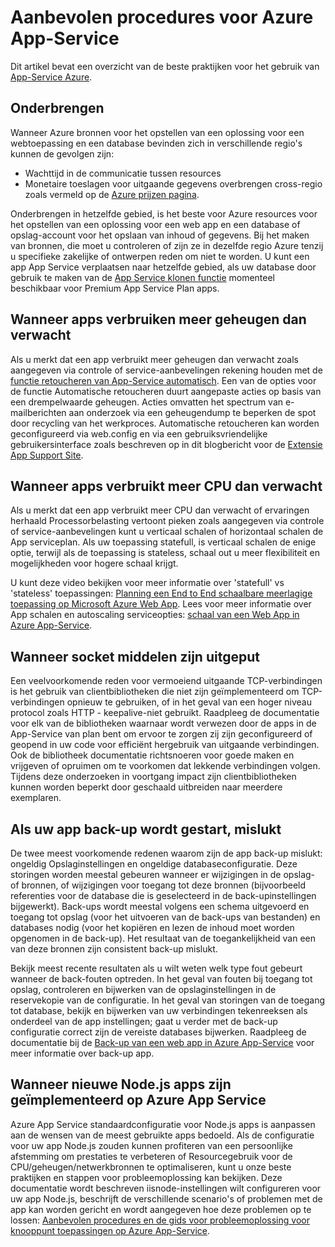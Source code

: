 <properties
    pageTitle="Aanbevolen procedures voor Azure App-Service"
    description="Informatie over best practices en het oplossen van problemen voor Azure App-Service."
    services="app-service"
    documentationCenter=""
    authors="dariagrigoriu"
    manager="wpickett"
    editor="mollybos"/>

<tags
    ms.service="app-service"
    ms.workload="na"
    ms.tgt_pltfrm="na"
    ms.devlang="na"
    ms.topic="article"
    ms.date="06/30/2016"
    ms.author="dariagrigoriu"/>
    
# <a name="best-practices-for-azure-app-service"></a>Aanbevolen procedures voor Azure App-Service

Dit artikel bevat een overzicht van de beste praktijken voor het gebruik van [App-Service Azure](http://go.microsoft.com/fwlink/?LinkId=529714). 

## <a name="colocation"></a>Onderbrengen
Wanneer Azure bronnen voor het opstellen van een oplossing voor een webtoepassing en een database bevinden zich in verschillende regio's kunnen de gevolgen zijn:

*  Wachttijd in de communicatie tussen resources
*  Monetaire toeslagen voor uitgaande gegevens overbrengen cross-regio zoals vermeld op de [Azure prijzen pagina](https://azure.microsoft.com/pricing/details/data-transfers).

Onderbrengen in hetzelfde gebied, is het beste voor Azure resources voor het opstellen van een oplossing voor een web app en een database of opslag-account voor het opslaan van inhoud of gegevens. Bij het maken van bronnen, die moet u controleren of zijn ze in dezelfde regio Azure tenzij u specifieke zakelijke of ontwerpen reden om niet te worden. U kunt een app App Service verplaatsen naar hetzelfde gebied, als uw database door gebruik te maken van de [App Service klonen functie](app-service-web-app-cloning-portal.md) momenteel beschikbaar voor Premium App Service Plan apps.   

## <a name="memoryresources"></a>Wanneer apps verbruiken meer geheugen dan verwacht
Als u merkt dat een app verbruikt meer geheugen dan verwacht zoals aangegeven via controle of service-aanbevelingen rekening houden met de [functie retoucheren van App-Service automatisch](https://azure.microsoft.com/blog/auto-healing-windows-azure-web-sites). Een van de opties voor de functie Automatische retoucheren duurt aangepaste acties op basis van een drempelwaarde geheugen. Acties omvatten het spectrum van e-mailberichten aan onderzoek via een geheugendump te beperken de spot door recycling van het werkproces. Automatische retoucheren kan worden geconfigureerd via web.config en via een gebruiksvriendelijke gebruikersinterface zoals beschreven op in dit blogbericht voor de [Extensie App Support Site](https://azure.microsoft.com/blog/additional-updates-to-support-site-extension-for-azure-app-service-web-apps).   

## <a name="CPUresources"></a>Wanneer apps verbruikt meer CPU dan verwacht
Als u merkt dat een app verbruikt meer CPU dan verwacht of ervaringen herhaald Processorbelasting vertoont pieken zoals aangegeven via controle of service-aanbevelingen kunt u verticaal schalen of horizontaal schalen de App serviceplan. Als uw toepassing statefull, is verticaal schalen de enige optie, terwijl als de toepassing is stateless, schaal out u meer flexibiliteit en mogelijkheden voor hogere schaal krijgt. 

U kunt deze video bekijken voor meer informatie over 'statefull' vs 'stateless' toepassingen: [Planning een End to End schaalbare meerlagige toepassing op Microsoft Azure Web App](https://channel9.msdn.com/Events/TechEd/NorthAmerica/2014/DEV-B414#fbid=?hashlink=fbid). Lees voor meer informatie over App schalen en autoscaling serviceopties: [schaal van een Web App in Azure App-Service](web-sites-scale.md).  

## <a name="socketresources"></a>Wanneer socket middelen zijn uitgeput
Een veelvoorkomende reden voor vermoeiend uitgaande TCP-verbindingen is het gebruik van clientbibliotheken die niet zijn geïmplementeerd om TCP-verbindingen opnieuw te gebruiken, of in het geval van een hoger niveau protocol zoals HTTP - keepalive-niet gebruikt. Raadpleeg de documentatie voor elk van de bibliotheken waarnaar wordt verwezen door de apps in de App-Service van plan bent om ervoor te zorgen zij zijn geconfigureerd of geopend in uw code voor efficiënt hergebruik van uitgaande verbindingen. Ook de bibliotheek documentatie richtsnoeren voor goede maken en vrijgeven of opruimen om te voorkomen dat lekkende verbindingen volgen. Tijdens deze onderzoeken in voortgang impact zijn clientbibliotheken kunnen worden beperkt door geschaald uitbreiden naar meerdere exemplaren.  

## <a name="appbackup"></a>Als uw app back-up wordt gestart, mislukt
De twee meest voorkomende redenen waarom zijn de app back-up mislukt: ongeldig Opslaginstellingen en ongeldige databaseconfiguratie. Deze storingen worden meestal gebeuren wanneer er wijzigingen in de opslag- of bronnen, of wijzigingen voor toegang tot deze bronnen (bijvoorbeeld referenties voor de database die is geselecteerd in de back-upinstellingen bijgewerkt). Back-ups wordt meestal volgens een schema uitgevoerd en toegang tot opslag (voor het uitvoeren van de back-ups van bestanden) en databases nodig (voor het kopiëren en lezen de inhoud moet worden opgenomen in de back-up). Het resultaat van de toegankelijkheid van een van deze bronnen zijn consistent back-up mislukt. 

Bekijk meest recente resultaten als u wilt weten welk type fout gebeurt wanneer de back-fouten optreden. In het geval van fouten bij toegang tot opslag, controleren en bijwerken van de opslaginstellingen in de reservekopie van de configuratie. In het geval van storingen van de toegang tot database, bekijk en bijwerken van uw verbindingen tekenreeksen als onderdeel van de app instellingen; gaat u verder met de back-up configuratie correct zijn de vereiste databases bijwerken. Raadpleeg de documentatie bij de [Back-up van een web app in Azure App-Service](web-sites-backup.md) voor meer informatie over back-up app.

## <a name="nodejs"></a>Wanneer nieuwe Node.js apps zijn geïmplementeerd op Azure App Service
Azure App Service standaardconfiguratie voor Node.js apps is aanpassen aan de wensen van de meest gebruikte apps bedoeld. Als de configuratie voor uw app Node.js zouden kunnen profiteren van een persoonlijke afstemming om prestaties te verbeteren of Resourcegebruik voor de CPU/geheugen/netwerkbronnen te optimaliseren, kunt u onze beste praktijken en stappen voor probleemoplossing kan bekijken. Deze documentatie wordt beschreven iisnode-instellingen wilt configureren voor uw app Node.js, beschrijft de verschillende scenario's of problemen met de app kan worden gericht en wordt aangegeven hoe deze problemen op te lossen: [Aanbevolen procedures en de gids voor probleemoplossing voor knooppunt toepassingen op Azure App-Service](app-service-web-nodejs-best-practices-and-troubleshoot-guide.md).   



